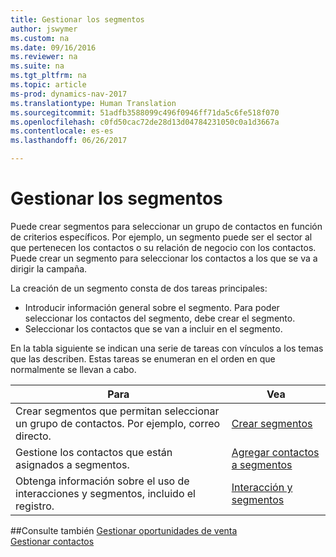 ```yaml
---
title: Gestionar los segmentos
author: jswymer
ms.custom: na
ms.date: 09/16/2016
ms.reviewer: na
ms.suite: na
ms.tgt_pltfrm: na
ms.topic: article
ms-prod: dynamics-nav-2017
ms.translationtype: Human Translation
ms.sourcegitcommit: 51adfb3588099c496f0946ff71da5c6fe518f070
ms.openlocfilehash: c0fd50cac72de28d13d04784231050c0a1d3667a
ms.contentlocale: es-es
ms.lasthandoff: 06/26/2017

---
```

# <a name="manage-segments"></a>Gestionar los segmentos
Puede crear segmentos para seleccionar un grupo de contactos en función de criterios específicos. Por ejemplo, un segmento puede ser el sector al que pertenecen los contactos o su relación de negocio con los contactos. Puede crear un segmento para seleccionar los contactos a los que se va a dirigir la campaña.

La creación de un segmento consta de dos tareas principales:

* Introducir información general sobre el segmento. Para poder seleccionar los contactos del segmento, debe crear el segmento.
* Seleccionar los contactos que se van a incluir en el segmento.

En la tabla siguiente se indican una serie de tareas con vínculos a los temas que las describen. Estas tareas se enumeran en el orden en que normalmente se llevan a cabo.

|Para |Vea |
|---|----|
|Crear segmentos que permitan seleccionar un grupo de contactos. Por ejemplo, correo directo.|[Crear segmentos](marketing-how-create-segment.md)|
|Gestione los contactos que están asignados a segmentos.|[Agregar contactos a segmentos](marketing-add-contact-segment.md)|
|Obtenga información sobre el uso de interacciones y segmentos, incluido el registro.|[Interacción y segmentos](marketing-interaction-segments.md)|

##<a name="see-also"></a>Consulte también
[Gestionar oportunidades de venta](marketing-manage-sales-opportunities.md)  
[Gestionar contactos](marketing-contacts.md)

